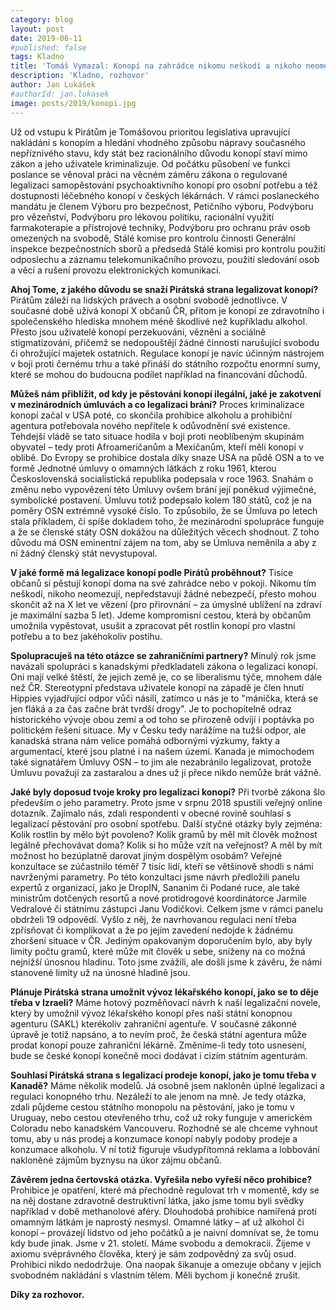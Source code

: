 ```yaml
---
category: blog
layout: post
date: 2019-06-11
#published: false
tags: Kladno
title: 'Tomáš Vymazal: Konopí na zahrádce nikomu neškodí a nikoho neomezuje'
description: 'Kladno, rozhovor'
author: Jan Lukášek
#authorId: jan.lukasek
image: posts/2019/konopi.jpg
---
```

Už od vstupu k Pirátům je Tomášovou prioritou legislativa upravující nakládání s konopím a hledání vhodného způsobu nápravy současného nepříznivého stavu, kdy stát bez racionálního důvodu konopí staví mimo zákon a jeho uživatele kriminalizuje. Od počátku působení ve funkci poslance se věnoval práci na věcném záměru zákona o regulované legalizaci samopěstování psychoaktivního konopí pro osobní potřebu a též dostupnosti léčebného konopí v českých lékárnách. V rámci poslaneckého mandátu je členem Výboru pro bezpečnost, Petičního výboru, Podvýboru pro vězeňství, Podvýboru pro lékovou politiku, racionální využití farmakoterapie a přístrojové techniky, Podvýboru pro ochranu práv osob omezených na svobodě, Stálé komise pro kontrolu činnosti Generální inspekce bezpečnostních sborů a předsedá Stálé komisi pro kontrolu použití odposlechu a záznamu telekomunikačního provozu, použití sledování osob a věcí a rušení provozu elektronických komunikací.


**Ahoj Tome, z jakého důvodu se snaží Pirátská strana legalizovat konopí?**
Pirátům záleží na lidských právech a osobní svobodě jednotlivce. V současné době užívá konopí X občanů ČR, přitom je konopí ze zdravotního i společenského hlediska mnohem méně škodlivé než kupříkladu alkohol. Přesto jsou uživatelé konopí perzekuováni, vězněni a sociálně stigmatizováni, přičemž se nedopouštějí žádné činnosti narušující svobodu či ohrožující majetek ostatních. Regulace konopí je navíc účinným nástrojem v boji proti černému trhu a také přináší do státního rozpočtu enormní sumy, které se mohou do budoucna podílet například na financování důchodů. 

**Můžeš nám přiblížit, od kdy je pěstování konopí ilegální, jaké je zakotvení v mezinárodních úmluvách a co legalizaci brání?**
Proces kriminalizace konopí začal v USA poté, co skončila prohibice alkoholu a prohibiční agentura potřebovala nového nepřítele k odůvodnění své existence. Tehdejší vládě se tato situace hodila v boji proti neoblíbeným skupinám obyvatel – tedy proti Afroameričanům a Mexičanům, kteří měli konopí v oblibě. Do Evropy se prohibice dostala díky snaze USA na půdě OSN a to ve formě Jednotné úmluvy o omamných látkách z roku 1961, kterou Československá socialistická republika podepsala v roce 1963. Snahám o změnu nebo vypovězení této Úmluvy ovšem brání její poněkud výjimečné, symbolické postavení. Úmluvu totiž podepsalo kolem 180 států, což je na poměry OSN extrémně vysoké číslo. To způsobilo, že se Úmluva po letech stala příkladem, či spíše dokladem toho, že mezinárodní spolupráce funguje a že se členské státy OSN dokážou na důležitých věcech shodnout. Z toho důvodu má OSN eminentní zájem na tom, aby se Úmluva neměnila a aby z ní žádný členský stát nevystupoval. 

**V jaké formě má legalizace konopí podle Pirátů proběhnout?**
Tisíce občanů si pěstují konopí doma na své zahrádce nebo v pokoji. Nikomu tím neškodí, nikoho neomezují, nepředstavují žádné nebezpečí, přesto mohou skončit až na X let ve vězení (pro přirovnání – za úmyslné ublížení na zdraví je maximální sazba 5 let). Jdeme kompromisní cestou, která by občanům umožnila vypěstovat, usušit a zpracovat pět rostlin konopí pro vlastní potřebu a to bez jakéhokoliv postihu. 

**Spolupracuješ na této otázce se zahraničními partnery?**
Minulý rok jsme navázali spolupráci s kanadskými předkladateli zákona o legalizaci konopí. Oni mají velké štěstí, že jejich země je, co se liberalismu týče, mnohem dále než ČR. Stereotypní představa uživatele konopí na západě je člen hnutí Hippies vyjadřující odpor vůči násilí, zatímco u nás je to "mánička, která se jen fláká a za čas začne brát tvrdší drogy". Je to pochopitelně odraz historického vývoje obou zemí a od toho se přirozeně odvíjí i poptávka po politickém řešení situace. My v Česku tedy narážíme na tužší odpor, ale kanadská strana nám velice pomáhá odbornými výzkumy, fakty a argumentací, které jsou platné i na našem území. Kanada je mimochodem také signatářem Úmluvy OSN – to jim ale nezabránilo legalizovat, protože Úmluvu považují za zastaralou a dnes už ji přece nikdo nemůže brát vážně.

**Jaké byly doposud tvoje kroky pro legalizaci konopí?**
Při tvorbě zákona šlo především o jeho parametry. Proto jsme v srpnu 2018 spustili veřejný online dotazník. Zajímalo nás, zdali respondenti v obecné rovině souhlasí s legalizací pěstování pro osobní spotřebu. Další styčné otázky byly zejména: Kolik rostlin by mělo být povoleno? Kolik gramů by měl mít člověk možnost legálně přechovávat doma? Kolik si ho může vzít na veřejnost? A měl by mít možnost ho bezúplatně darovat jiným dospělým osobám? Veřejné konzultace se zúčastnilo téměř 7 tisíc lidí, kteří se většinově shodli s námi navrženými parametry. Po této konzultaci jsme návrh předložili panelu expertů z organizací, jako je DropIN, Sananim či Podané ruce, ale také ministrům dotčených resortů a nové protidrogové koordinátorce Jarmile Vedralové či státnímu zástupci Janu Vodičkovi. Celkem jsme v rámci panelu obdrželi 19 odpovědí. Vyšlo z něj, že navrhovanou regulaci není třeba zpřísňovat či komplikovat a že po jejím zavedení nedojde k žádnému zhoršení situace v ČR. Jediným opakovaným doporučením bylo, aby byly limity počtu gramů, které může mít člověk u sebe, sníženy na co možná nejnižší únosnou hladinu. Toto jsme zvážili, ale došli jsme k závěru, že námi stanovené limity už na únosné hladině jsou. 

**Plánuje Pirátská strana umožnit vývoz lékařského konopí, jako se to děje třeba v Izraeli?**
Máme hotový pozměňovací návrh k naší legalizační novele, který by umožnil vývoz lékařského konopí přes naši státní konopnou agenturu (SAKL) kterékoliv zahraniční agentuře. V současné zákonné úpravě je totiž napsáno, a to nevím proč, že česká státní agentura může prodat konopí pouze zahraniční lékárně. Změníme-li tedy toto usnesení, bude se české konopí konečně moci dodávat i cizím státním agenturám. 

**Souhlasí Pirátská strana s legalizací prodeje konopí, jako je tomu třeba v Kanadě?**
Máme několik modelů. Já osobně jsem nakloněn úplné legalizaci a regulaci konopného trhu. Nezáleží to ale jenom na mně. Je tedy otázka, zdali půjdeme cestou státního monopolu na pěstování, jako je tomu v Uruguay, nebo cestou otevřeného trhu, což už roky funguje v americkém Coloradu nebo kanadském Vancouveru. Rozhodně se ale chceme vyhnout tomu, aby u nás prodej a konzumace konopí nabyly podoby prodeje a konzumace alkoholu. V ní totiž figuruje všudypřítomná reklama a lobbování nakloněné zájmům byznysu na úkor zájmu občanů. 

**Závěrem jedna čertovská otázka. Vyřešila nebo vyřeší něco prohibice?**
Prohibice je opatření, které má přechodně regulovat trh v momentě, kdy se na něj dostane zdravotně destruktivní látka, jako jsme tomu byli svědky například v době methanolové aféry. Dlouhodobá prohibice namířená proti omamným látkám je naprostý nesmysl. Omamné látky – ať už alkohol či konopí – provázejí lidstvo od jeho počátků a je naivní domnívat se, že tomu kdy bude jinak. Jsme v 21. století. Máme svobodu a demokracii. Žijeme v axiomu svéprávného člověka, který je sám zodpovědný za svůj osud. Prohibici nikdo nedodržuje. Ona naopak šikanuje a omezuje občany v jejich svobodném nakládání s vlastním tělem. Měli bychom ji konečně zrušit.

**Díky za rozhovor.**

